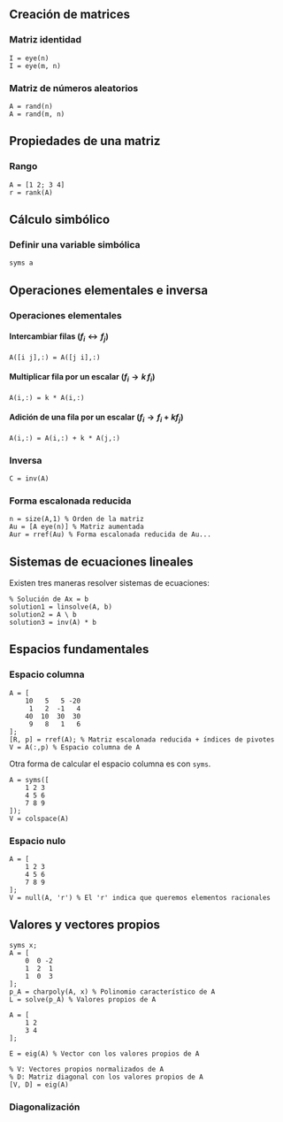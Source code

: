 ## Creación de matrices

### Matriz identidad

```
I = eye(n)
I = eye(m, n)
```

### Matriz de números aleatorios

```
A = rand(n)
A = rand(m, n)
```

## Propiedades de una matriz

### Rango

```
A = [1 2; 3 4]
r = rank(A)
```

## Cálculo simbólico

### Definir una variable simbólica

```
syms a
```

## Operaciones elementales e inversa

### Operaciones elementales

#### Intercambiar filas ($f_{i} \leftrightarrow f_{j}$)

```
A([i j],:) = A([j i],:)
```

#### Multiplicar fila por un escalar ($f_{i} \to k\,f_{i}$)

```
A(i,:) = k * A(i,:)
```

#### Adición de una fila por un escalar ($f_{i} \to f_{i} + kf_{j}$)

```
A(i,:) = A(i,:) + k * A(j,:)
```

### Inversa

```
C = inv(A)
```

### Forma escalonada reducida

```
n = size(A,1) % Orden de la matriz
Au = [A eye(n)] % Matriz aumentada
Aur = rref(Au) % Forma escalonada reducida de Au...
```

## Sistemas de ecuaciones lineales

Existen tres maneras resolver sistemas de ecuaciones:

```
% Solución de Ax = b
solution1 = linsolve(A, b)
solution2 = A \ b
solution3 = inv(A) * b
```

## Espacios fundamentales

### Espacio columna

```
A = [
	10   5   5 -20
	 1   2  -1   4
	40  10  30  30
	 9   8   1   6
];
[R, p] = rref(A); % Matriz escalonada reducida + índices de pivotes
V = A(:,p) % Espacio columna de A
```

Otra forma de calcular el espacio columna es con `syms`.

```
A = syms([
	1 2 3
	4 5 6
	7 8 9
]);
V = colspace(A)
```

### Espacio nulo

```
A = [
	1 2 3
	4 5 6
	7 8 9
];
V = null(A, 'r') % El 'r' indica que queremos elementos racionales
```

## Valores y vectores propios

```
syms x;
A = [
	0  0 -2
	1  2  1
	1  0  3
];
p_A = charpoly(A, x) % Polinomio característico de A
L = solve(p_A) % Valores propios de A
```

```
A = [
	1 2
	3 4
];

E = eig(A) % Vector con los valores propios de A

% V: Vectores propios normalizados de A
% D: Matriz diagonal con los valores propios de A
[V, D] = eig(A)
```

### Diagonalización

```

```